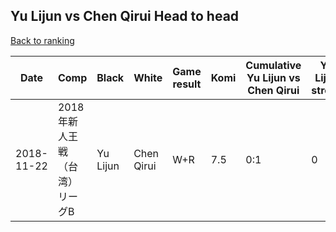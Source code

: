 ## Yu Lijun vs Chen Qirui Head to head

[Back to ranking](../../index.md)




| **Date** | **Comp** | **Black** | **White** | **Game result** | **Komi** | **Cumulative Yu Lijun vs Chen Qirui** | **Yu Lijun streak** | **Chen Qirui streak** | 
| --- | --- | --- | --- | --- | --- | --- | --- | --- |
| 2018-11-22 | 2018年新人王戦（台湾）リーグB | Yu Lijun | Chen Qirui | W+R | 7.5 | 0:1 | 0 | 1 |




